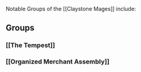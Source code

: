 Notable Groups of the [[Claystone Mages]] include:

## Groups
### [[The Tempest]]

### [[Organized Merchant Assembly]]

